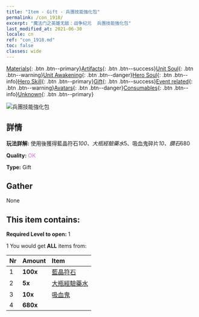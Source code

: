 ```yaml
---
title: "Item - Gift - 兵團技能強化包"
permalink: /con_1918/
excerpt: "魔法门之英雄无敌：战争纪元  兵團技能強化包"
last_modified_at: 2021-06-30
locale: cn
ref: "con_1918.md"
toc: false
classes: wide
---
```

 [Materials](/ItemsCN/){: .btn .btn--primary}[Artifacts](/ItemsCN/Artifacts/){: .btn .btn--success}[Unit Soul](/ItemsCN/UnitSoul/){: .btn .btn--warning}[Unit Awakening](/ItemsCN/UnitAwakening/){: .btn .btn--danger}[Hero Soul](/ItemsCN/HeroSoul/){: .btn .btn--info}[Hero Skill](/ItemsCN/HeroSkill/){: .btn .btn--primary}[Gift](/ItemsCN/Gift/){: .btn .btn--success}[Event related](/ItemsCN/Events/){: .btn .btn--warning}[Avatars](/ItemsCN/Avatars/){: .btn .btn--danger}[Consumables](/ItemsCN/Consumables/){: .btn .btn--info}[Unknown](/ItemsCN/Unknown/){: .btn .btn--primary}

 ![兵團技能強化包](/images/t/i_907541.png)

## 詳情
 **玩法詳解:** 使用後獲得藍晶符石*100、大瓶經驗藥水*5、吸血鬼碎片*10、鑽石*680

 **Quality:** <span style="color: #DA70D6">OK</span>

 **Type:** Gift

## Gather

  None

## This item contains:

 **Required Level to open:** 1

 1 You would get **ALL** items  from:

  | Nr | Amount |     Item    |
  |:---|:-------|:------------|
  | 1 |  **100x** | [藍晶符石](/cn/Items/con_716/) |  | 
  | 2 |  **5x** | [大瓶經驗藥水](/cn/Items/con_702/) |  | 
  | 3 |  **10x** | [吸血鬼](/cn/Items/unt_211/) |  | 
  | 4 |  **680x** | <i class="fas fa-gem"/> |  | 

